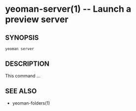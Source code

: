 yeoman-server(1) -- Launch a preview server
===========================================

## SYNOPSIS

    yeoman server

## DESCRIPTION

This command ...

## SEE ALSO

* yeoman-folders(1)
